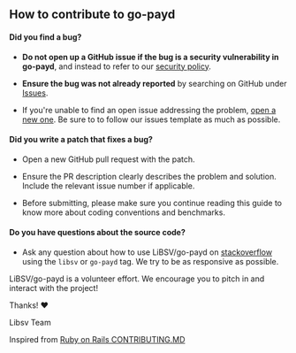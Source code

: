 ## How to contribute to go-payd

#### **Did you find a bug?**

* **Do not open up a GitHub issue if the bug is a security vulnerability
  in go-payd**, and instead to refer to our [security policy](https://github.com/libsv/go-payd/blob/master/SECURITY.md).

* **Ensure the bug was not already reported** by searching on GitHub under [Issues](https://github.com/libsv/go-payd/issues).

* If you're unable to find an open issue addressing the problem, [open a new one](https://github.com/libsv/go-payd/issues/new/choose). Be sure to to follow our issues template as much as possible.

#### **Did you write a patch that fixes a bug?**

* Open a new GitHub pull request with the patch.

* Ensure the PR description clearly describes the problem and solution. Include the relevant issue number if applicable.

* Before submitting, please make sure you continue reading this guide to know more about coding conventions and benchmarks.

#### **Do you have questions about the source code?**

* Ask any question about how to use LiBSV/go-payd on [stackoverflow](https://stackoverflow.com) using the `libsv` or `go-payd` tag. We try to be as responsive as possible.

LiBSV/go-payd is a volunteer effort. We encourage you to pitch in and interact with the project!

Thanks! :heart:

Libsv Team

Inspired from [Ruby on Rails CONTRIBUTING.MD](https://github.com/rails/rails/blob/master/CONTRIBUTING.md)
